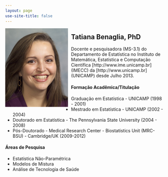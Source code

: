 ```yaml
---
layout: page
use-site-title: false 
---
```


<div class="columns-2">
<img src="img/ProfileTatiana.jpg" width=200 style="float: left; margin-right: 10px;">
</div>
<div class="columns-2">
<h2>Tatiana Benaglia, PhD </h2>
    <p>Docente e pesquisadora (MS-3.1) do Departamento de Estatística no Instituto de Matemática, Estatística e Computação Científica [http://www.ime.unicamp.br](IMECC) da [http://www.unicamp.br](UNICAMP) desde Julho 2013. </p>
</div>

#### Formação Acadêmica/Titulação
- Graduação em Estatística - UNICAMP (1998 - 2001)
- Mestrado em Estatística - UNICAMP (2002 - 2004)
- Doutorado em Estatística - The Pennsylvania State University (2004 - 2008)
- Pós-Doutorado - Medical Research Center - Biostatistics Unit (MRC-BSU) - Cambridge/UK (2009-2012)

#### Áreas de Pesquisa
- Estatística Não-Paramétrica
- Modelos de Mistura
- Análise de Tecnologia de Saúde
